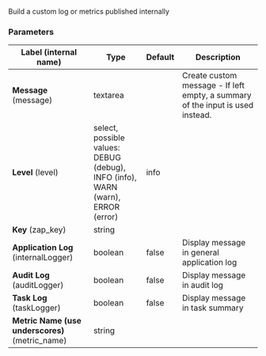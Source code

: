 
 Build a custom log or metrics published internally

### Parameters
|Label (internal name)|Type|Default|Description|
|---|---|---|---|
|**Message** (message)|textarea|<no value>|Create custom message - If left empty, a summary of the input is used instead.|
|**Level** (level)|select, possible values: DEBUG (debug),<br/>INFO (info),<br/>WARN (warn),<br/>ERROR (error)|info||
|**Key** (zap_key)|string|<no value>||
|**Application Log** (internalLogger)|boolean|false|Display message in general application log|
|**Audit Log** (auditLogger)|boolean|false|Display message in audit log|
|**Task Log** (taskLogger)|boolean|false|Display message in task summary|
|**Metric Name (use underscores)** (metric_name)|string|<no value>||





